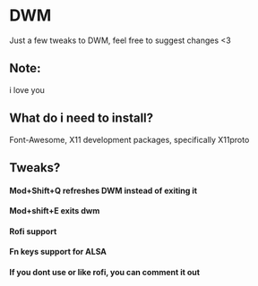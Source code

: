 # DWM

Just a few tweaks to DWM, feel free to suggest changes <3

## Note:

i love you


## What do i need to install?

Font-Awesome, X11 development packages, specifically X11proto

## Tweaks?

#### Mod+Shift+Q refreshes DWM instead of exiting it
#### Mod+shift+E exits dwm
#### Rofi support
#### Fn keys support for ALSA
#### If you dont use or like rofi, you can comment it out 
